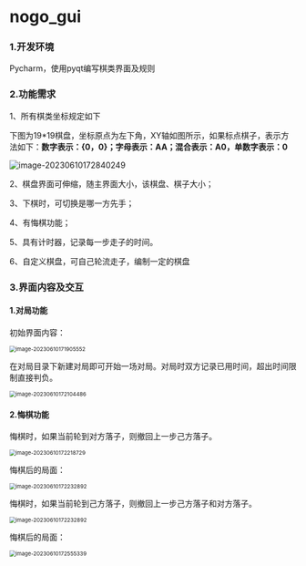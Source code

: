 # nogo_gui

### 1.开发环境

Pycharm，使用pyqt编写棋类界面及规则

### 2.功能需求

1、所有棋类坐标规定如下

下图为19*19棋盘，坐标原点为左下角，XY轴如图所示，如果标点棋子，表示方法如下：**数字表示：{0，0}；字母表示：AA；混合表示：A0，单数字表示：0**

![image-20230610172840249](C:\Users\Administrator\AppData\Roaming\Typora\typora-user-images\image-20230610172840249.png)

2、棋盘界面可伸缩，随主界面大小，该棋盘、棋子大小；

3、下棋时，可切换是哪一方先手；

4、有悔棋功能；

5、具有计时器，记录每一步走子的时间。

6、自定义棋盘，可自己轮流走子，编制一定的棋盘

### 3.界面内容及交互

#### 1.对局功能

初始界面内容：



<img src="C:\Users\Administrator\AppData\Roaming\Typora\typora-user-images\image-20230610171905552.png" alt="image-20230610171905552" style="zoom: 67%;" />



在对局目录下新建对局即可开始一场对局。对局时双方记录已用时间，超出时间限制直接判负。



<img src="C:\Users\Administrator\AppData\Roaming\Typora\typora-user-images\image-20230610172104486.png" alt="image-20230610172104486" style="zoom:67%;" />



#### 2.悔棋功能



悔棋时，如果当前轮到对方落子，则撤回上一步己方落子。



<img src="C:\Users\Administrator\AppData\Roaming\Typora\typora-user-images\image-20230610172218729.png" alt="image-20230610172218729" style="zoom: 67%;" />



悔棋后的局面：



<img src="C:\Users\Administrator\AppData\Roaming\Typora\typora-user-images\image-20230610172232892.png" alt="image-20230610172232892" style="zoom:67%;" />



悔棋时，如果当前轮到己方落子，则撤回上一步己方落子和对方落子。



<img src="C:\Users\Administrator\AppData\Roaming\Typora\typora-user-images\image-20230610172232892.png" alt="image-20230610172232892" style="zoom:67%;" />



悔棋后的局面：



<img src="C:\Users\Administrator\AppData\Roaming\Typora\typora-user-images\image-20230610172555339.png" alt="image-20230610172555339" style="zoom:67%;" />


